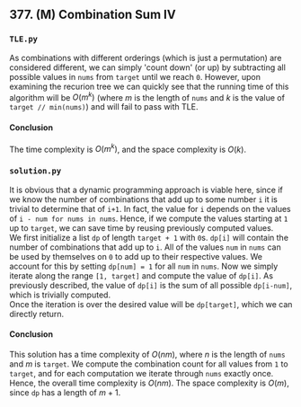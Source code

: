 ## 377. (M) Combination Sum IV

### `TLE.py`
As combinations with different orderings (which is just a permutation) are considered different, we can simply 'count down' (or up) by subtracting all possible values in `nums` from `target` until we reach `0`. However, upon examining the recurion tree we can quickly see that the running time of this algorithm will be $O(m^k)$ (where $m$ is the length of `nums` and $k$ is the value of `target // min(nums)`) and will fail to pass with TLE.  

#### Conclusion
The time complexity is $O(m^k)$, and the space complexity is $O(k)$.  


### `solution.py`
It is obvious that a dynamic programming approach is viable here, since if we know the number of combinations that add up to some number `i` it is trivial to determine that of `i+1`. In fact, the value for `i` depends on the values of `i - num for nums in nums`. Hence, if we compute the values starting at `1` up to `target`, we can save time by reusing previously computed values.  
We first initialize a list `dp` of length `target + 1` with `0`s. `dp[i]` will contain the number of combinations that add up to `i`. All of the values `num` in `nums` can be used by themselves on `0` to add up to their respective values. We account for this by setting `dp[num] = 1` for all `num` in `nums`. Now we simply iterate along the range `[1, target]` and compute the value of `dp[i]`. As previously described, the value of `dp[i]` is the sum of all possible `dp[i-num]`, which is trivially computed.  
Once the iteration is over the desired value will be `dp[target]`, which we can directly return.  

#### Conclusion
This solution has a time complexity of $O(nm)$, where $n$ is the length of `nums` and $m$ is `target`. We compute the combination count for all values from `1` to `target`, and for each computation we iterate through `nums` exactly once. Hence, the overall time complexity is $O(nm)$. The space complexity is $O(m)$, since `dp` has a length of $m + 1$.  
